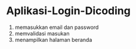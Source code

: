 # Aplikasi-Login-Dicoding
1. memasukkan email dan password
2. memvalidasi masukan
3. menampilkan halaman beranda
